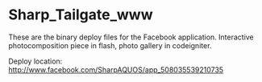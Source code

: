 Sharp_Tailgate_www
==================

These are the binary deploy files for the Facebook application. Interactive photocomposition piece in flash, photo gallery in codeigniter.

Deploy location: 
http://www.facebook.com/SharpAQUOS/app_508035539210735
